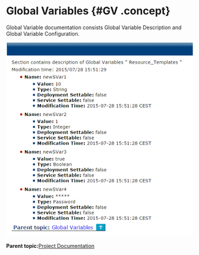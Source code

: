 # Global Variables {#GV .concept}

Global Variable documentation consists Global Variable Description and Global Variable Configuration.

![Global Variable documentation](img/GV.png "Global Variable documentation")

**Parent topic:**[Project Documentation](../../../modules/titanis/output/projectDocDetailBS.md)

